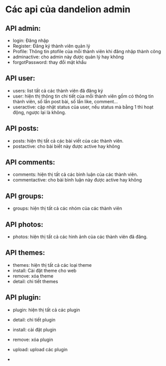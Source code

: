 # Các api của dandelion admin

## API admin: 

- login: Đăng nhập
- Register: Đăng ký thành viên quản lý
- Profile: Thông tin ptofile của mỗi thành viên khi đăng nhập thành công
- adminactive: cho admin này được quản lý hay không
- forgotPassword:  thay đổi mật khẩu

## API user:

- users: list tất cả các thành viên đã đăng ký
- user: hiện thị thông tin chi tiết của mỗi thành viên gồm có thông tin thành viên, số lần post bài, số lần like, comment...
- useractive: cập nhật status của user, nếu status mà bằng 1 thì hoạt động, ngược lại là không.

## API posts:

- posts: hiện thị tất cả các bài viết của các thành viên.
- postactive: cho bài biết này được active hay không

## API comments:

- comments: hiện thị tất cả các bình luận của các thành viên.
- commentactive: cho bài bình luận này được active hay không

## API groups: 

- groups: hiện thị tất cả các nhóm của các thành viên

## API photos:

- photos: hiện thị tất cả các hình ảnh của các thành viên đã đăng.

## API themes:

- themes:  hiện thị tất cả các loại theme
- install: Cài đặt theme cho web
- remove: xóa theme
- detail: chi tiết themes 

## API plugin:

- plugin: hiện thị tất cả các plugin
- detail: chi tiết plugin
- install: cài đặt plugin
- remove: xóa plugin
- upload: upload các plugin

-
